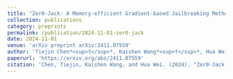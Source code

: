 ```yaml
---
title: "Zer0-Jack: A Memory-efficient Gradient-based Jailbreaking Method for Black-box Multi-modal Large Language Models"
collection: publications
category: preprints
permalink: /publication/2024-11-01-zer0-jack
date: 2024-11-01
venue: 'arXiv preprint arXiv:2411.07559'
author: 'Tiejin Chen*<sup>†</sup>*, Kaishen Wang*<sup>†</sup>*, Hua Wei'
paperurl: 'https://arxiv.org/abs/2411.07559'
citation: 'Chen, Tiejin, Kaishen Wang, and Hua Wei. (2024). "Zer0-Jack: A Memory-efficient Gradient-based Jailbreaking Method for Black-box Multi-modal Large Language Models." <i>arXiv preprint arXiv:2411.07559</i>, 2024.'
---
```

